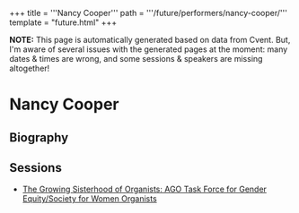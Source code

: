 +++
title = '''Nancy Cooper'''
path = '''/future/performers/nancy-cooper/'''
template = "future.html"
+++

<p class="todo">
<strong>NOTE:</strong> This page is automatically generated based on data from Cvent.
But, I'm aware of several issues with the generated pages at the moment:
many dates & times are wrong, and some sessions & speakers are missing altogether!
</p>

<h1>Nancy Cooper</h1>
<h2>Biography</h2>
<p></p>
<h2>Sessions</h2>
<ul><li><a href="/future/sessions/the-growing-sisterhood-of-organists-ago-task-force-for-gender-equity-society-for-women-organists/">The Growing Sisterhood of Organists: AGO Task Force for Gender Equity/Society for Women Organists</a></li>

